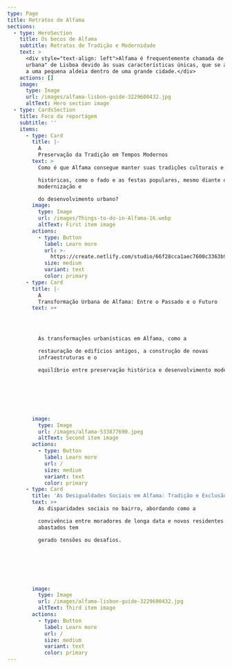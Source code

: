 ```yaml
---
type: Page
title: Retratos de Alfama
sections:
  - type: HeroSection
    title: Os becos de Alfama
    subtitle: Retratos de Tradição e Modernidade
    text: >
      <div style="text-align: left">Alfama é frequentemente chamada de "aldeia
      urbana" de Lisboa devido às suas características únicas, que se assemelham
      a uma pequena aldeia dentro de uma grande cidade.</div>
    actions: []
    image:
      type: Image
      url: /images/alfama-lisbon-guide-3229600432.jpg
      altText: Hero section image
  - type: CardsSection
    title: Foco da reportágem
    subtitle: ''
    items:
      - type: Card
        title: |-
          A
          Preservação da Tradição em Tempos Modernos
        text: >
          Como é que Alfama consegue manter suas tradições culturais e

          históricas, como o fado e as festas populares, mesmo diante da
          modernização e

          do desenvolvimento urbano?
        image:
          type: Image
          url: /images/Things-to-do-in-Alfama-16.webp
          altText: First item image
        actions:
          - type: Button
            label: Learn more
            url: >-
              https://create.netlify.com/studio/66f28cca1aec7600c3363b98#/a-preservacao-da-tradicao-em-tempos-modernos
            size: medium
            variant: text
            color: primary
      - type: Card
        title: |-
          A
          Transformação Urbana de Alfama: Entre o Passado e o Futuro
        text: >+




          As transformações urbanísticas em Alfama, como a

          restauração de edifícios antigos, a construção de novas
          infraestruturas e o

          equilíbrio entre preservação histórica e desenvolvimento moderno.







        image:
          type: Image
          url: /images/alfama-533877690.jpeg
          altText: Second item image
        actions:
          - type: Button
            label: Learn more
            url: /
            size: medium
            variant: text
            color: primary
      - type: Card
        title: 'As Desigualdades Sociais em Alfama: Tradição e Exclusão'
        text: >+
          As disparidades sociais no bairro, abordando como a

          convivência entre moradores de longa data e novos residentes mais
          abastados tem

          gerado tensões ou desafios.







        image:
          type: Image
          url: /images/alfama-lisbon-guide-3229600432.jpg
          altText: Third item image
        actions:
          - type: Button
            label: Learn more
            url: /
            size: medium
            variant: text
            color: primary
---
```

